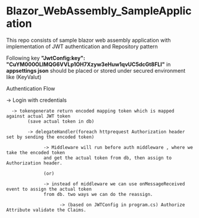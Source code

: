 # Blazor_WebAssembly_SampleApplication
This repo consists of sample blazor web assembly application with implementation of JWT authentication and Repository pattern

Following key **"JwtConfig:key": "CuYM000OLlMQG6VVLp1OH7Xzyw3eHuw1qvUC5dcGt8FLI"** in **appsettings json** should be placed or stored under secured environment like (KeyValut)

Authentication Flow

-> Login with credentials 

      -> tokengenerate return encoded mapping token which is mapped against actual JWT token 
            (save actual token in db)
      
            -> delegateHandler(foreach httprequest Authorization header set by sending the encoded token) 
            
                  -> Middleware will run before auth middleware , where we take the encoded token 
                  and get the actual token from db, then assign to Authorization header.

                  (or)
                  
                  -> instead of middleware we can use onMessageReceived event to assign the actual token 
                  from db. two ways we can do the reassign.
                  
                        -> (based on JWTConfig in program.cs) Authorize Attribute validate the Claims.


